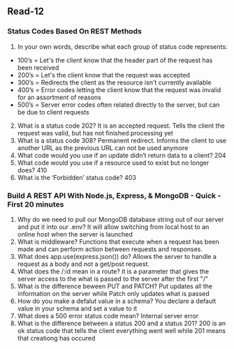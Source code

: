 ## Read-12

### Status Codes Based On REST Methods
1. In your own words, describe what each group of status code represents:
- 100’s = Let's the client know that the header part of the request has been received
- 200’s = Let's the client know that the request was accepted
- 300’s = Redirects the client as the resource isn't currently available
- 400’s = Error codes letting the client know that the request was invalid for an assortment of reasons
- 500’s = Server error codes often related directly to the server, but can be due to client requests
2. What is a status code 202? It is an accepted request. Tells the client the request was valid, but has not finished processing yet
3. What is a status code 308? Permanent redirect. Informs the client to use another URL as the previous URL can not be used anymore
4. What code would you use if an update didn’t return data to a client? 204
5. What code would you use if a resource used to exist but no longer does? 410
6. What is the ‘Forbidden’ status code? 403

### Build A REST API With Node.js, Express, & MongoDB - Quick - First 20 minutes
1. Why do we need to pull our MongoDB database string out of our server and put it into our .env? It will allow switching from local host to an online host when the server is launched
2. What is middleware? Functions that execute when a request has been made and can perform action between requests and responses.
3. What does app.use(express.json()) do? Allows the server to handle a request as a body and not a get/post request.
4. What does the /:id mean in a route? it is a parameter that gives the server access to the what is passed to the server after the first "/"
5. What is the difference beween PUT and PATCH? Put updates all the information on the server while Patch only updates what is passed
6. How do you make a defalut value in a schema? You declare a default value in your schema and set a value to it
7. What does a 500 error status code mean? Internal server error
8. What is the difference between a status 200 and a status 201? 200 is an ok status code that tells the client everything went well while 201 means that creationg has occured
